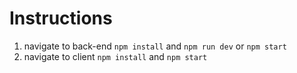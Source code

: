 # Instructions


1. navigate to back-end `npm install` and `npm run dev` or `npm start`
2. navigate to client `npm install` and `npm start`
